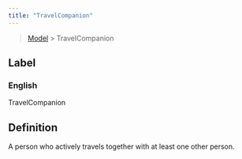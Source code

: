 ```yaml
---
title: "TravelCompanion"
---
```


> [Model](./../) > TravelCompanion

## Label

### English
TravelCompanion


## Definition
A person who actively travels together with at least one other person. 


    

